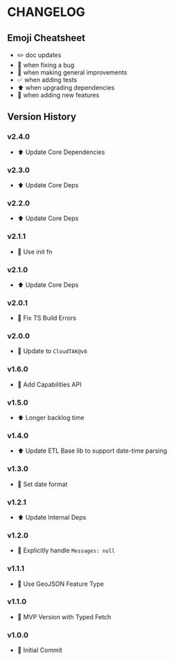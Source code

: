 # CHANGELOG

## Emoji Cheatsheet
- :pencil2: doc updates
- :bug: when fixing a bug
- :rocket: when making general improvements
- :white_check_mark: when adding tests
- :arrow_up: when upgrading dependencies
- :tada: when adding new features

## Version History

### v2.4.0

- :arrow_up: Update Core Dependencies

### v2.3.0

- :arrow_up: Update Core Deps

### v2.2.0

- :arrow_up: Update Core Deps

### v2.1.1

- :rocket: Use init fn

### v2.1.0

- :arrow_up: Update Core Deps

### v2.0.1

- :bug: Fix TS Build Errors

### v2.0.0

- :tada: Update to `CloudTAK@v6`

### v1.6.0

- :tada: Add Capabilities API

### v1.5.0

- :arrow_up: Longer backlog time

### v1.4.0

- :arrow_up: Update ETL Base lib to support date-time parsing

### v1.3.0

- :rocket: Set date format

### v1.2.1

- :arrow_up: Update Internal Deps

### v1.2.0

- :rocket: Explicitly handle `Messages: null`

### v1.1.1

- :bug: Use GeoJSON Feature Type

### v1.1.0

- :tada: MVP Version with Typed Fetch

### v1.0.0

- :tada: Initial Commit
